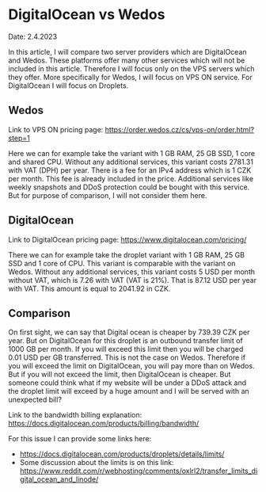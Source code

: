 # DigitalOcean vs Wedos

Date: 2.4.2023

In this article, I will compare two server providers which are DigitalOcean and Wedos. These platforms offer many other services which will not be included in this article. Therefore I will focus only on the VPS servers which they offer. More specifically for Wedos, I will focus on VPS ON service. For DigitalOcean I will focus on Droplets.

## Wedos

Link to VPS ON pricing page: https://order.wedos.cz/cs/vps-on/order.html?step=1

Here we can for example take the variant with 1 GB RAM, 25 GB SSD, 1 core and shared CPU. Without any additional services, this variant costs 2781.31 with VAT (DPH) per year. There is a fee for an IPv4 address which is 1 CZK per month. This fee is already included in the price. Additional services like weekly snapshots and DDoS protection could be bought with this service. But for purpose of comparison, I will not consider them here.

## DigitalOcean

Link to DigitalOcean pricing page: https://www.digitalocean.com/pricing/

There we can for example take the droplet variant with 1 GB RAM, 25 GB SSD and 1 core of CPU. This variant is comparable with the variant on Wedos. Without any additional services, this variant costs 5 USD per month without VAT, which is 7.26 with VAT (VAT is 21%). That is 87.12 USD per year with VAT. This amount is equal to 2041.92 in CZK.

## Comparison

On first sight, we can say that Digital ocean is cheaper by 739.39 CZK per year. But on DigitalOcean for this droplet is an outbound transfer limit of 1000 GB per month. If you will exceed this limit then you will be charged 0.01 USD per GB transferred. This is not the case on Wedos. Therefore if you will exceed the limit on DigitalOcean, you will pay more than on Wedos. But if you will not exceed the limit, then DigitalOcean is cheaper. But someone could think what if my website will be under a DDoS attack and the droplet limit will exceed by a huge amount and I will be served with an unexpected bill?

Link to the bandwidth billing explanation: https://docs.digitalocean.com/products/billing/bandwidth/

For this issue I can provide some links here:
- https://docs.digitalocean.com/products/droplets/details/limits/
- Some discussion about the limits is on this link: https://www.reddit.com/r/webhosting/comments/oxlrl2/transfer_limits_digital_ocean_and_linode/
